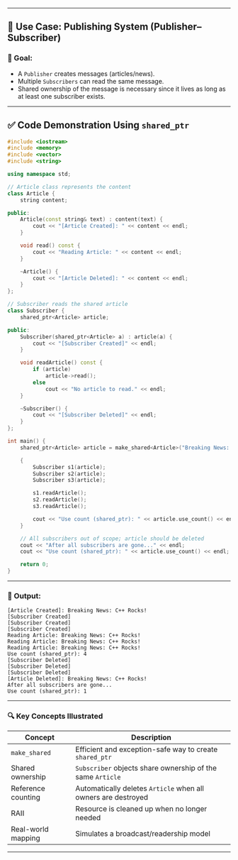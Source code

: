 
---

## 🔧 Use Case: **Publishing System** (Publisher–Subscriber)

### 🎯 Goal:

* A `Publisher` creates messages (articles/news).
* Multiple `Subscribers` can read the same message.
* Shared ownership of the message is necessary since it lives as long as at least one subscriber exists.

---

## ✅ Code Demonstration Using `shared_ptr`

```cpp
#include <iostream>
#include <memory>
#include <vector>
#include <string>

using namespace std;

// Article class represents the content
class Article {
    string content;

public:
    Article(const string& text) : content(text) {
        cout << "[Article Created]: " << content << endl;
    }

    void read() const {
        cout << "Reading Article: " << content << endl;
    }

    ~Article() {
        cout << "[Article Deleted]: " << content << endl;
    }
};

// Subscriber reads the shared article
class Subscriber {
    shared_ptr<Article> article;

public:
    Subscriber(shared_ptr<Article> a) : article(a) {
        cout << "[Subscriber Created]" << endl;
    }

    void readArticle() const {
        if (article)
            article->read();
        else
            cout << "No article to read." << endl;
    }

    ~Subscriber() {
        cout << "[Subscriber Deleted]" << endl;
    }
};

int main() {
    shared_ptr<Article> article = make_shared<Article>("Breaking News: C++ Rocks!");

    {
        Subscriber s1(article);
        Subscriber s2(article);
        Subscriber s3(article);

        s1.readArticle();
        s2.readArticle();
        s3.readArticle();

        cout << "Use count (shared_ptr): " << article.use_count() << endl;
    }

    // All subscribers out of scope; article should be deleted
    cout << "After all subscribers are gone..." << endl;
    cout << "Use count (shared_ptr): " << article.use_count() << endl;

    return 0;
}
```

---

### 🧪 Output:

```
[Article Created]: Breaking News: C++ Rocks!
[Subscriber Created]
[Subscriber Created]
[Subscriber Created]
Reading Article: Breaking News: C++ Rocks!
Reading Article: Breaking News: C++ Rocks!
Reading Article: Breaking News: C++ Rocks!
Use count (shared_ptr): 4
[Subscriber Deleted]
[Subscriber Deleted]
[Subscriber Deleted]
[Article Deleted]: Breaking News: C++ Rocks!
After all subscribers are gone...
Use count (shared_ptr): 1
```

---

### 🔍 Key Concepts Illustrated

| Concept            | Description                                                   |
| ------------------ | ------------------------------------------------------------- |
| `make_shared`      | Efficient and exception-safe way to create `shared_ptr`       |
| Shared ownership   | `Subscriber` objects share ownership of the same `Article`    |
| Reference counting | Automatically deletes `Article` when all owners are destroyed |
| RAII               | Resource is cleaned up when no longer needed                  |
| Real-world mapping | Simulates a broadcast/readership model                        |

---

